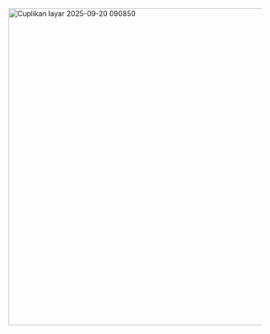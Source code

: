 <img width="586" height="632" alt="Cuplikan layar 2025-09-20 090850" src="https://github.com/user-attachments/assets/dcd33696-3270-4430-816f-eb09f3691a08" />
